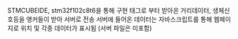 STMCUBEIDE, stm32f102c8t6을 통해 구현
태그로 부터 받아온 거리데이터, 생체신호등을 앵커들이 받아 서버로 전송
서버에 들어온 데이터는 자바스크립트를 통해 웹페이지로 위치 및 각종 데이터가 표시됨 (서버 파일은 미포함)
